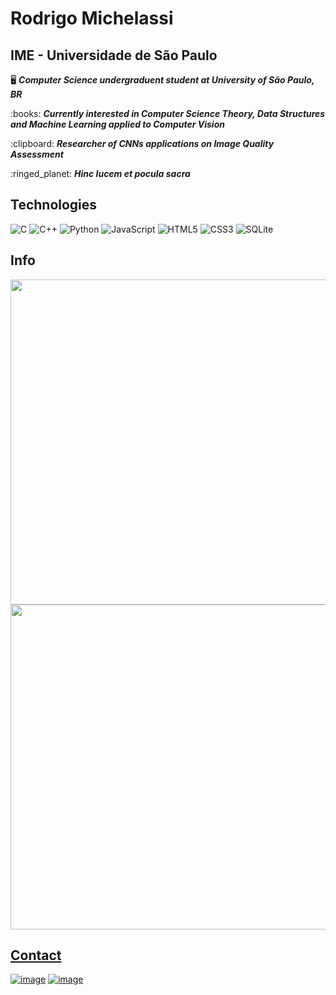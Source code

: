<h1>Rodrigo Michelassi</h1>
<h2>IME - Universidade de São Paulo</h2>

<div align="left">
    <p>🖥️ <b><i>Computer Science undergraduent student at University of São Paulo, BR</i></b></p>
    <p>:books: <b><i>Currently interested in Computer Science Theory, Data Structures and Machine Learning applied to Computer Vision</i></b></p>
    <p>:clipboard: <b><i>Researcher of CNNs applications on Image Quality Assessment</i></b></p>
    <p:>:ringed_planet: <b><i>Hinc lucem et pocula sacra</i></b></p>
</div>

## Technologies
  
![C](https://img.shields.io/badge/c-%2300599C.svg?style=for-the-badge&logo=c&logoColor=white)
![C++](https://img.shields.io/badge/c++-%2300599C.svg?style=for-the-badge&logo=c%2B%2B&logoColor=white)
![Python](https://img.shields.io/badge/python-3670A0?style=for-the-badge&logo=python&logoColor=ffdd54)
![JavaScript](https://img.shields.io/badge/javascript-%23323330.svg?style=for-the-badge&logo=javascript&logoColor=%23F7DF1E)
![HTML5](https://img.shields.io/badge/html5-%23E34F26.svg?style=for-the-badge&logo=html5&logoColor=white)
![CSS3](https://img.shields.io/badge/css3-%231572B6.svg?style=for-the-badge&logo=css3&logoColor=white)
![SQLite](https://img.shields.io/badge/sqlite-%2307405e.svg?style=for-the-badge&logo=sqlite&logoColor=white)

## Info
<div>
    <a href="https://github.com/roddd35">
    <img width="520cm" src="https://github-readme-stats.vercel.app/api?username=roddd35&show_icons=true&theme=vision-friendly-dark&include_all_commits=true&count_private=true"/>
    <img width="520cm" src="https://github-readme-stats.vercel.app/api/top-langs/?username=roddd35&layout=compact&langs_count=16&theme=vision-friendly-dark"/>
</div>
    
## Contact
[![image](https://img.shields.io/badge/rodrigo.michelassi@usp.br-D14836?style=for-the-badge&logo=gmail&logoColor=white)](mailto:rodrigo.michelassi@usp.br)
<a href="https://www.linkedin.com/in/rodrigo-michelassi-1031b4244/">
    ![image](https://img.shields.io/badge/LinkedIn-0077B5?style=for-the-badge&logo=linkedin&logoColor=white)
</a>
